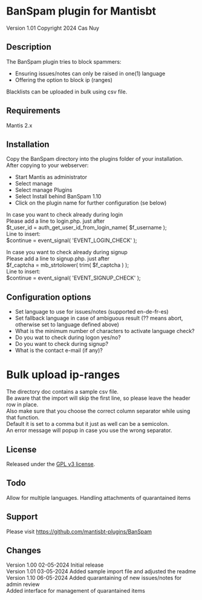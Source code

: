 
# BanSpam plugin for Mantisbt

Version 1.01
Copyright 2024 Cas Nuy

## Description

The BanSpam plugin tries to block spammers:
- Ensuring issues/notes can only be raised in one(1) language
- Offering the option to block ip (ranges)

Blacklists can be uploaded in bulk using csv file.<br>

## Requirements

Mantis 2.x

## Installation

Copy the BanSpam directory into the plugins folder of your installation.<br>
After copying to your webserver:<br>
- Start Mantis as administrator<br>
- Select manage<br>
- Select manage Plugins<br>
- Select Install behind BanSpam 1.10<br>
- Click on the plugin name for further configuration (se below)<br>

In case you want to check already during login<br>
Please add a line to login.php. just after<br>
$t_user_id = auth_get_user_id_from_login_name( $f_username );<br>
Line to insert:<br>
$continue = event_signal( 'EVENT_LOGIN_CHECK' );<br>

In case you want to check already during signup<br>
Please add a line to signup.php. just after<br>
$f_captcha = mb_strtolower( trim( $f_captcha ) );<br>
Line to insert:<br>
$continue = event_signal( 'EVENT_SIGNUP_CHECK' );

## Configuration options

- Set language to use for issues/notes (supported en-de-fr-es)
- Set fallback language in case of ambiguous result (?? means abort, otherwise set to language defined above)
- What is the minimum number of characters to activate language check?
- Do you wat to check during logon yes/no?
- Do you want to check during signup?
- What is the contact e-mail (if any)?

# Bulk upload ip-ranges

The directory doc contains a sample csv file.<br>
Be aware that the import will skip the first line, so please leave the header row in place.<br>
Also make sure that you choose the correct column separator while using that function.<br>
Default it is set to a comma but it just as well can be a semicolon.<br>
An error message will popup in case you use the wrong separator.

## License

Released under the [GPL v3 license](http://opensource.org/licenses/GPL-3.0).

## Todo

Allow for multiple languages.
Handling attachments of quarantained items

## Support

Please visit https://github.com/mantisbt-plugins/BanSpam

## Changes

Version 1.00	02-05-2024	Initial release<br>
Version 1.01	03-05-2024	Added sample import file and adjusted the readme<br>
Version 1.10	06-05-2024	Added quarantaining of new issues/notes for admin review<br>
							Added interface for management of quarantained items
